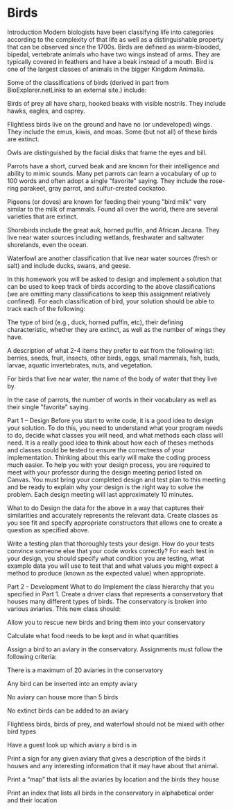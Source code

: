 # Birds
Introduction
Modern biologists have been classifying life into categories according to the complexity of that life as well as a distinguishable property that can be observed since the 1700s. Birds are defined as warm-blooded, bipedal, vertebrate animals who have two wings instead of arms. They are typically covered in feathers and have a beak instead of a mouth. Bird is one of the largest classes of animals in the bigger Kingdom Animalia. 

Some of the classifications of birds (derived in part from BioExplorer.netLinks to an external site.) include:

Birds of prey all have sharp, hooked beaks with visible nostrils. They include hawks, eagles, and osprey.

Flightless birds live on the ground and have no (or undeveloped) wings. They include the emus, kiwis, and moas. Some (but not all) of these birds are extinct.

Owls are distinguished by the facial disks that frame the eyes and bill.

Parrots have a short, curved beak and are known for their intelligence and ability to mimic sounds. Many pet parrots can learn a vocabulary of up to 100 words and often adopt a single "favorite" saying.  They include the rose-ring parakeet, gray parrot, and sulfur-crested cockatoo.

Pigeons (or doves) are known for feeding their young "bird milk" very similar to the milk of mammals. Found all over the world, there are several varieties that are extinct.

Shorebirds include the great auk, horned puffin, and African Jacana. They live near water sources including wetlands, freshwater and saltwater shorelands, even the ocean.

Waterfowl are another classification that live near water sources (fresh or salt) and include ducks, swans, and geese.

In this homework you will be asked to design and implement a solution that can be used to keep track of birds according to the above classifications (we are omitting many classifications to keep this assignment relatively confined).  For each classification of bird, your solution should be able to track each of the following:

The type of bird (e.g., duck, horned puffin, etc), their defining characteristic, whether they are extinct, as well as the number of wings they have.

A description of what 2-4 items they prefer to eat from the following list: berries, seeds, fruit, insects, other birds, eggs, small mammals, fish, buds, larvae, aquatic invertebrates, nuts, and vegetation.

For birds that live near water, the name of the body of water that they live by.

In the case of parrots, the number of words in their vocabulary as well as their single "favorite" saying.

Part 1 – Design
Before you start to write code, it is a good idea to design your solution. To do this, you need to understand what your program needs to do, decide what classes you will need, and what methods each class will need. It is a really good idea to think about how each of theses methods and classes could be tested to ensure the correctness of your implementation. Thinking about this early will make the coding process much easier. To help you with your design process, you are required to meet with your professor during the design meeting period listed on Canvas. You must bring your completed design and test plan to this meeting and be ready to explain why your design is the right way to solve the problem. Each design meeting will last approximately 10 minutes.

What to do
Design the data for the above in a way that captures their similarities and accurately represents the relevant data. Create classes as you see fit and specify appropriate constructors that allows one to create a question as specified above.

Write a testing plan that thoroughly tests your design. How do your tests convince someone else that your code works correctly? For each test in your design, you should specify what condition you are testing, what example data you will use to test that and what values you might expect a method to produce (known as the expected value) when appropriate.

Part 2 - Development
What to do
Implement the class hierarchy that you specified in Part 1. Create a driver class that represents a conservatory that houses many different types of birds. The conservatory is broken into various aviaries. This new class should:

Allow you to rescue new birds and bring them into your conservatory

Calculate what food needs to be kept and in what quantities

Assign a bird to an aviary in the conservatory. Assignments must follow the following criteria:

There is a maximum of 20 aviaries in the conservatory

Any bird can be inserted into an empty aviary

No aviary can house more than 5 birds

No extinct birds can be added to an aviary

Flightless birds, birds of prey, and waterfowl should not be mixed with other bird types

Have a guest look up which aviary a bird is in

Print a sign for any given aviary that gives a description of the birds it houses and any interesting information that it may have about that animal.

Print a “map” that lists all the aviaries by location and the birds they house

Print an index that lists all birds in the conservatory in alphabetical order and their location
